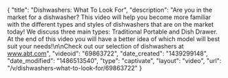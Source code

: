{
    "title": "Dishwashers: What To Look For",
    "description": "Are you in the market for a dishwasher? This video will help you become more familiar with the different types and styles of dishwashers that are on the market today! We discuss three main types: Traditional Portable and Dish Drawer. At the end of this video you will have a better idea of which model will best suit your needs!\n\nCheck out our selection of dishwashers at www.abt.com",
    "videoid": "69863722",
    "date_created": "1439299148",
    "date_modified": "1486513540",
    "type": "captivate",
    "layout": "video",
    "url": "\/v\/dishwashers-what-to-look-for\/69863722"
}